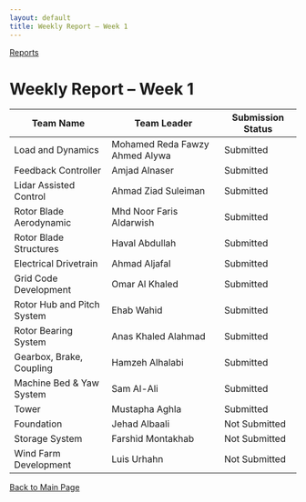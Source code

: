 ```yaml
---
layout: default
title: Weekly Report – Week 1
---
```


<a href="week1">Reports</a>


# Weekly Report – Week 1

| Team Name                    | Team Leader                        | Submission Status   |
|-----------------------------|-------------------------------------|---------------------|
| Load and Dynamics            | Mohamed Reda Fawzy Ahmed Alywa     | Submitted           |
| Feedback Controller          | Amjad Alnaser                      | Submitted           |
| Lidar Assisted Control       | Ahmad Ziad Suleiman                | Submitted           |
| Rotor Blade Aerodynamic      | Mhd Noor Faris Aldarwish           | Submitted           |
| Rotor Blade Structures       | Haval Abdullah                     | Submitted           |
| Electrical Drivetrain        | Ahmad Aljafal                      | Submitted           |
| Grid Code Development        | Omar Al Khaled                     | Submitted           |
| Rotor Hub and Pitch System   | Ehab Wahid                         | Submitted           |
| Rotor Bearing System         | Anas Khaled Alahmad                | Submitted           |
| Gearbox, Brake, Coupling     | Hamzeh Alhalabi                    | Submitted           |
| Machine Bed & Yaw System     | Sam Al-Ali                         | Submitted           |
| Tower                        | Mustapha Aghla                     | Submitted           |
| Foundation                   | Jehad Albaali                      | Not Submitted       |
| Storage System               | Farshid Montakhab                  | Not Submitted       |
| Wind Farm Development        | Luis Urhahn                        | Not Submitted       |

[Back to Main Page](index.md)
